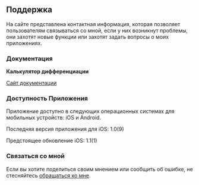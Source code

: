 ## Поддержка

На сайте представлена контактная информация, которая позволяет пользователям связываться со мной, если у них возникнут проблемы, они захотят новые функции или захотят задать вопросы о моих приложениях.

### Документация

**Калькулятор дифференциации**

[Сайт документации](https://www.taketechease.com/mobile/diffcal/support-ru.html)

### Доступность Приложения

Приложение доступно в следующих операционных системах для мобильных устройств: iOS и Android.

Последняя версия приложения для iOS: 1.0(9)

Предстоящее обновление iOS: 1.1(1)

### Связаться со мной
Если вы хотите поделиться своим мнением или сообщить об ошибке, не стесняйтесь [обращаться ко мне](mailto:i.d.kosinska@gmail.com).
